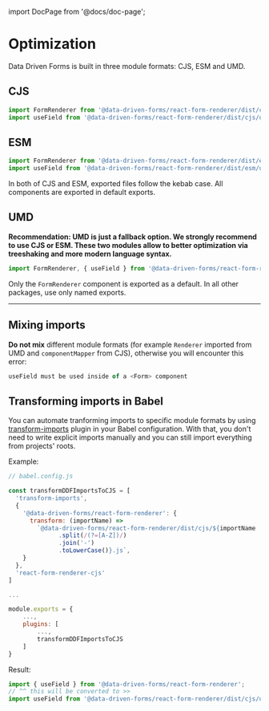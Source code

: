 import DocPage from '@docs/doc-page';

<DocPage>

# Optimization

Data Driven Forms is built in three module formats: CJS, ESM and UMD.

## CJS

```jsx
import FormRenderer from '@data-driven-forms/react-form-renderer/dist/cjs/form-renderer';
import useField from '@data-driven-forms/react-form-renderer/dist/cjs/use-field';
```

## ESM

```jsx
import FormRenderer from '@data-driven-forms/react-form-renderer/dist/esm/form-renderer';
import useField from '@data-driven-forms/react-form-renderer/dist/esm/use-field';
```

In both of CJS and ESM, exported files follow the kebab case. All components are exported in default exports.

## UMD

**Recommendation: UMD is just a fallback option. We strongly recommend to use CJS or ESM. These two modules allow to better optimization via treeshaking and more modern language syntax.**

```jsx
import FormRenderer, { useField } from '@data-driven-forms/react-form-renderer';
```

Only the `FormRenderer` component is exported as a default. In all other packages, use only named exports.

---

## Mixing imports

**Do not mix** different module formats (for example `Renderer` imported from UMD and `componentMapper` from CJS), otherwise you will encounter this error:

```jsx
useField must be used inside of a <Form> component
```

## Transforming imports in Babel

You can automate tranforming imports to specific module formats by using [transform-imports](https://www.npmjs.com/package/babel-plugin-transform-imports) plugin in your Babel configuration. With that, you don't need to write explicit imports manually and you can still import everything from projects' roots.

Example:

```jsx
// babel.config.js

const transformDDFImportsToCJS = [
  'transform-imports',
  {
    '@data-driven-forms/react-form-renderer': {
      transform: (importName) =>
        `@data-driven-forms/react-form-renderer/dist/cjs/${importName
              .split(/(?=[A-Z])/)
              .join('-')
              .toLowerCase()}.js`,
    }
  },
  'react-form-renderer-cjs'
]

...

module.exports = {
    ...,
    plugins: [
        ...,
        transformDDFImportsToCJS
    ]
}
```

Result:

```jsx
import { useField } from '@data-driven-forms/react-form-renderer';
// ^^ this will be converted to >>
import useField from '@data-driven-forms/react-form-renderer/dist/cjs/use-field';
```

</DocPage>
